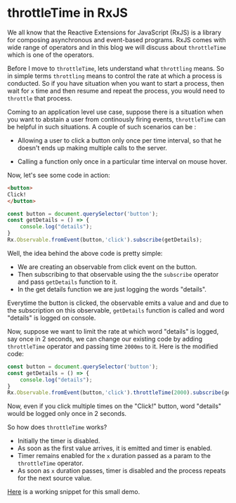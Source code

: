 # throttleTime in RxJS

We all know that the Reactive Extensions for JavaScript (RxJS) is a library for composing asynchronous and event-based programs. RxJS comes with wide range of operators and in this blog we will discuss about `throttleTime` which is one of the operators.

Before I move to `throttleTime`, lets understand what `throttling` means. So in simple terms `throttling` means to control the rate at which a process is conducted. So if you have situation when you want to start a process, then wait for `x` time and then resume and repeat the process, you would need to `throttle` that process.

Coming to an application level use case, suppose there is a situation when you want to abstain a user from continously firing events, `throttleTime` can be helpful in such situations. A couple of such scenarios can be :

* Allowing a user to click a button only once per time interval, so that he doesn't ends up making multiple calls to the server.

* Calling a function only once in a particular time interval on mouse hover.

Now, let's see some code in action:

```HTML
<button>
Click!
</button>
```

```Javascript
const button = document.querySelector('button');
const getDetails = () => {
	console.log("details");
}
Rx.Observable.fromEvent(button,'click').subscribe(getDetails);
```

Well, the idea behind the above code is pretty simple:

* We are creating an observable from click event on the button.
* Then subscribing to that observable using the the `subscribe` operator and pass `getDetails` function to it.
* In the get details function we are just logging the words "details".

Everytime the button is clicked, the observable emits a value and and due to the subscription on this observable, `getDetails` function is called and word "details" is logged on console.

Now, suppose we want to limit the rate at which word "details" is logged, say once in 2 seconds, we can change our existing code by adding `throttleTime` operator and passing time `2000ms` to it. Here is the modified code:


```Javascript
const button = document.querySelector('button');
const getDetails = () => {
	console.log("details");
}
Rx.Observable.fromEvent(button,'click').throttleTime(2000).subscribe(getDetails);
```

Now, even if you click multiple times on the "Click!" button, word "details" would be logged only once in 2 seconds.

So how does `throttleTime` works?

* Initially the timer is disabled.
* As soon as the first value arrives, it is emitted and timer is enabled.
* Timer remains enabled for the `x` duration passed as a param to the `throttleTime` operator.
* As soon as `x` duration passes, timer is disabled and the process repeats for the next source value.

[Here](https://jsfiddle.net/namita1990/4L9212x7/13/) is a working snippet for this small demo.